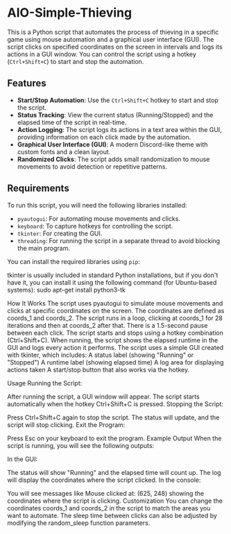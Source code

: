 # AIO-Simple-Thieving

This is a Python script that automates the process of thieving in a specific game using mouse automation and a graphical user interface (GUI). The script clicks on specified coordinates on the screen in intervals and logs its actions in a GUI window. You can control the script using a hotkey (`Ctrl+Shift+C`) to start and stop the automation.

## Features

- **Start/Stop Automation**: Use the `Ctrl+Shift+C` hotkey to start and stop the script.
- **Status Tracking**: View the current status (Running/Stopped) and the elapsed time of the script in real-time.
- **Action Logging**: The script logs its actions in a text area within the GUI, providing information on each click made by the automation.
- **Graphical User Interface (GUI)**: A modern Discord-like theme with custom fonts and a clean layout.
- **Randomized Clicks**: The script adds small randomization to mouse movements to avoid detection or repetitive patterns.
  
## Requirements

To run this script, you will need the following libraries installed:

- `pyautogui`: For automating mouse movements and clicks.
- `keyboard`: To capture hotkeys for controlling the script.
- `tkinter`: For creating the GUI.
- `threading`: For running the script in a separate thread to avoid blocking the main program.

You can install the required libraries using `pip`:

tkinter is usually included in standard Python installations, but if you don't have it, you can install it using the following command (for Ubuntu-based systems):
sudo apt-get install python3-tk

How It Works
The script uses pyautogui to simulate mouse movements and clicks at specific coordinates on the screen. The coordinates are defined as coords_1 and coords_2.
The script runs in a loop, clicking at coords_1 for 28 iterations and then at coords_2 after that. There is a 1.5-second pause between each click.
The script starts and stops using a hotkey combination (Ctrl+Shift+C). When running, the script shows the elapsed runtime in the GUI and logs every action it performs.
The script uses a simple GUI created with tkinter, which includes:
A status label (showing "Running" or "Stopped")
A runtime label (showing elapsed time)
A log area for displaying actions taken
A start/stop button that also works via the hotkey.

Usage
Running the Script:

After running the script, a GUI window will appear.
The script starts automatically when the hotkey Ctrl+Shift+C is pressed.
Stopping the Script:

Press Ctrl+Shift+C again to stop the script.
The status will update, and the script will stop clicking.
Exit the Program:

Press Esc on your keyboard to exit the program.
Example Output
When the script is running, you will see the following outputs:

In the GUI:

The status will show "Running" and the elapsed time will count up.
The log will display the coordinates where the script clicked.
In the console:

You will see messages like Mouse clicked at: (625, 248) showing the coordinates where the script is clicking.
Customization
You can change the coordinates coords_1 and coords_2 in the script to match the areas you want to automate.
The sleep time between clicks can also be adjusted by modifying the random_sleep function parameters.
